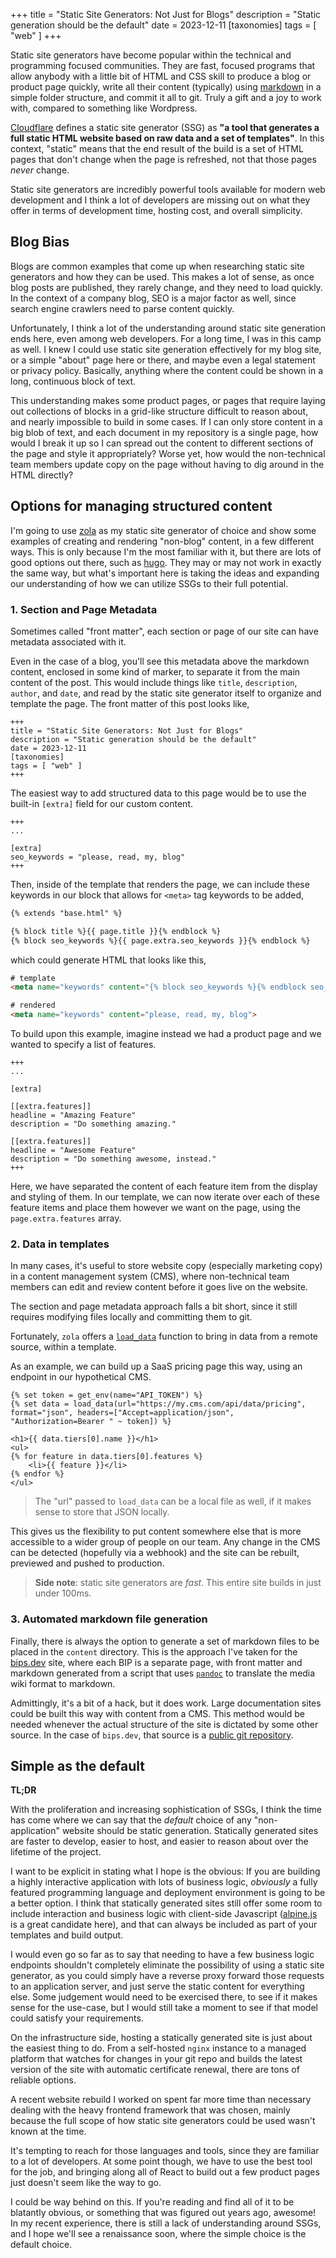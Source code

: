 +++
title = "Static Site Generators: Not Just for Blogs"
description = "Static generation should be the default"
date = 2023-12-11
[taxonomies]
tags = [ "web" ]
+++

Static site generators have become popular within the technical and programming focused communities. They are fast, focused
programs that allow anybody with a little bit of HTML and CSS skill to produce a blog or product page quickly, write all their
content (typically) using [markdown](https://en.wikipedia.org/wiki/Markdown) in a simple folder structure, and commit it
all to git. Truly a gift and a joy to work with, compared to something like Wordpress.

[Cloudflare](https://www.cloudflare.com/learning/performance/static-site-generator/) defines a
static site generator (SSG) as **"a tool that generates a full static HTML website based on raw data and a set of templates"**.
In this context, "static" means that the end result of the build is a set of HTML pages that don't change when the page is
refreshed, not that those pages _never_ change.

Static site generators are incredibly powerful tools available for modern web development and I think a lot of developers
are missing out on what they offer in terms of development time, hosting cost, and overall simplicity.

## Blog Bias

Blogs are common examples that come up when researching static site generators and how they can be used. This
makes a lot of sense, as once blog posts are published, they rarely change, and they need to load quickly. In the context
of a company blog, SEO is a major factor as well, since search engine crawlers need to parse content quickly.

Unfortunately, I think a lot of the understanding around static site generation ends here, even among web developers.
For a long time, I was in this camp as well. I knew I could use static site generation effectively for my blog site, or
a simple "about" page here or there, and maybe even a legal statement or privacy policy. Basically, anything where
the content could be shown in a long, continuous block of text.

This understanding makes some product pages, or pages that require laying out collections of blocks in a grid-like
structure difficult to reason about, and nearly impossible to build in some cases. If I can only store content in a big
blob of text, and each document in my repository is a single page, how would I break it up so I can spread out the
content to different sections of the page and style it appropriately? Worse yet, how would the non-technical team members
update copy on the page without having to dig around in the HTML directly?

## Options for managing structured content

I'm going to use [zola](https://www.getzola.org/) as my static site generator of choice and show some examples of
creating and rendering "non-blog" content, in a few different ways. This is only because I'm the most familiar with it,
but there are lots of good options out there, such as [hugo](https://gohugo.io/). They may or may not work in exactly
the same way, but what's important here is taking the ideas and expanding our understanding of how we can utilize SSGs
to their full potential.

### 1. Section and Page Metadata

Sometimes called "front matter", each section or page of our site can have metadata associated with it.

Even in the case of a blog, you'll see this metadata above the markdown content, enclosed in some kind of marker, to
separate it from the main content of the post. This would include things like `title`, `description`, `author`, and `date`,
and read by the static site generator itself to organize and template the page. The front matter of this post looks like,

```
+++
title = "Static Site Generators: Not Just for Blogs"
description = "Static generation should be the default"
date = 2023-12-11
[taxonomies]
tags = [ "web" ]
+++
```

The easiest way to add structured data to this page would be to use the built-in `[extra]` field for our custom content.

```
+++
...

[extra]
seo_keywords = "please, read, my, blog"
+++
```

Then, inside of the template that renders the page, we can include these keywords in our block that allows for `<meta>`
tag keywords to be added,

```html
{% extends "base.html" %}

{% block title %}{{ page.title }}{% endblock %}
{% block seo_keywords %}{{ page.extra.seo_keywords }}{% endblock %}
```

which could generate HTML that looks like this,

```html
# template
<meta name="keywords" content="{% block seo_keywords %}{% endblock seo_keywords %}">

# rendered
<meta name="keywords" content="please, read, my, blog">
```

To build upon this example, imagine instead we had a product page and we wanted to specify a list of features.

```
+++
...

[extra]

[[extra.features]]
headline = "Amazing Feature"
description = "Do something amazing."

[[extra.features]]
headline = "Awesome Feature"
description = "Do something awesome, instead."
+++
```

Here, we have separated the content of each feature item from the display and styling of them. In our template,
we can now iterate over each of these feature items and place them however we want on the page, using the `page.extra.features`
array.

### 2. Data in templates

In many cases, it's useful to store website copy (especially marketing copy) in a content management system (CMS),
where non-technical team members can edit and review content before it goes live on the website.

The section and page metadata approach falls a bit short, since it still requires modifying files locally and committing
them to git.

Fortunately, `zola` offers a [`load_data`](https://www.getzola.org/documentation/templates/overview/#load-data) function
to bring in data from a remote source, within a template.

As an example, we can build up a SaaS pricing page this way, using an endpoint in our hypothetical CMS.

```
{% set token = get_env(name="API_TOKEN") %}
{% set data = load_data(url="https://my.cms.com/api/data/pricing", format="json", headers=["Accept=application/json", "Authorization=Bearer " ~ token]) %}

<h1>{{ data.tiers[0].name }}</h1>
<ul>
{% for feature in data.tiers[0].features %}
    <li>{{ feature }}</li>
{% endfor %}
</ul>
```

> The "url" passed to `load_data` can be a local file as well, if it makes sense to store that JSON locally.

This gives us the flexibility to put content somewhere else that is more accessible to a wider group of people on our team.
Any change in the CMS can be detected (hopefully via a webhook) and the site can be rebuilt, previewed and pushed to production.

> **Side note**: static site generators are _fast_. This entire site builds in just under 100ms.

### 3. Automated markdown file generation

Finally, there is always the option to generate a set of markdown files to be placed in the `content` directory. This is the
approach I've taken for the [bips.dev](https://bips.dev) site, where each BIP is a separate page, with front matter and markdown
generated from a script that uses [`pandoc`](https://pandoc.org/) to translate the media wiki format to markdown.

Admittingly, it's a bit of a hack, but it does work. Large documentation sites could be built this way with content from a
CMS. This method would be needed whenever the actual structure of the site is dictated by some other source. In the case
of `bips.dev`, that source is a [public git repository](https://github.com/bitcoin/bips).

## Simple as the default

**TL;DR**

With the proliferation and increasing sophistication of SSGs, I think the time has come where we can say that the _default_
choice of any "non-application" website should be static generation. Statically generated sites are faster to develop,
easier to host, and easier to reason about over the lifetime of the project.

I want to be explicit in stating what I hope is the obvious: If you are building a highly interactive application with
lots of business logic, _obviously_ a fully featured programming language and deployment environment is going to be a better option.
I think that statically generated sites still offer some room to include interaction and business logic with client-side
Javascript ([alpine.js](https://alpinejs.dev/) is a great candidate here), and that can always be included as part of
your templates and build output.

I would even go so far as to say that needing to have a few business logic endpoints shouldn't completely eliminate the
possibility of using a static site generator, as you could simply have a reverse proxy forward those requests to an
application server, and just serve the static content for everything else. Some judgement would need to be exercised there,
to see if it makes sense for the use-case, but I would still take a moment to see if that model could satisfy your requirements.

On the infrastructure side, hosting a statically generated site is just about the easiest thing to do.
From a self-hosted `nginx` instance to a managed platform that watches for changes in your git repo and builds the latest
version of the site with automatic certificate renewal, there are tons of reliable options.

A recent website rebuild I worked on spent far more time than necessary dealing with the heavy frontend framework that was
chosen, mainly because the full scope of how static site generators could be used wasn't known at the time.

It's tempting to reach for those languages and tools, since they are familiar to a lot of developers. At some point though,
we have to use the best tool for the job, and bringing along all of React to build out a few product pages just doesn't seem like
the way to go.

I could be way behind on this. If you're reading and find all of it to be blatantly obvious, or something that was figured out
years ago, awesome! In my recent experience, there is still a lack of understanding around SSGs, and I hope we'll see a renaissance
soon, where the simple choice is the default choice.
